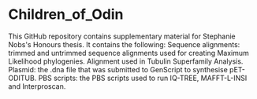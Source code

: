 # Children_of_Odin
This GitHub repository contains supplementary material for Stephanie Nobs's Honours thesis.
It contains the following:
  Sequence alignments: trimmed and untrimmed sequence alignments used for creating Maximum Likelihood phylogenies. Alignment used in Tubulin Superfamily Analysis.
  Plasmid: the .dna file that was submitted to GenScript to synthesise pET-ODITUB. 
  PBS scripts: the PBS scripts used to run IQ-TREE, MAFFT-L-INSI and Interproscan. 
 
